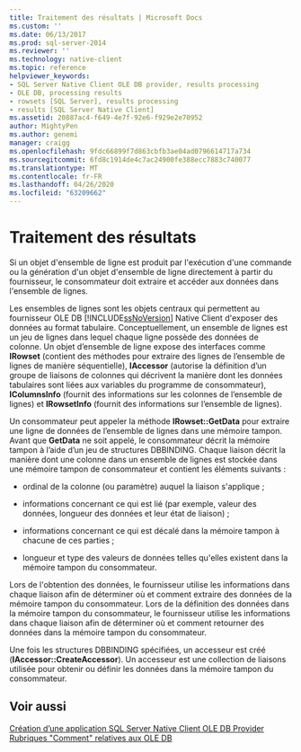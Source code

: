 ```yaml
---
title: Traitement des résultats | Microsoft Docs
ms.custom: ''
ms.date: 06/13/2017
ms.prod: sql-server-2014
ms.reviewer: ''
ms.technology: native-client
ms.topic: reference
helpviewer_keywords:
- SQL Server Native Client OLE DB provider, results processing
- OLE DB, processing results
- rowsets [SQL Server], results processing
- results [SQL Server Native Client]
ms.assetid: 20887ac4-f649-4e7f-92e6-f929e2e70952
author: MightyPen
ms.author: genemi
manager: craigg
ms.openlocfilehash: 9fdc66899f7d863cbfb3ae04ad0796614717a734
ms.sourcegitcommit: 6fd8c1914de4c7ac24900fe388ecc7883c740077
ms.translationtype: MT
ms.contentlocale: fr-FR
ms.lasthandoff: 04/26/2020
ms.locfileid: "63209662"
---
```

# <a name="processing-results"></a>Traitement des résultats
  Si un objet d'ensemble de ligne est produit par l'exécution d'une commande ou la génération d'un objet d'ensemble de ligne directement à partir du fournisseur, le consommateur doit extraire et accéder aux données dans l'ensemble de lignes.  
  
 Les ensembles de lignes sont les objets centraux qui permettent au fournisseur OLE DB [!INCLUDE[ssNoVersion](../../includes/ssnoversion-md.md)] Native Client d'exposer des données au format tabulaire. Conceptuellement, un ensemble de lignes est un jeu de lignes dans lequel chaque ligne possède des données de colonne. Un objet d’ensemble de ligne expose des interfaces comme **IRowset** (contient des méthodes pour extraire des lignes de l’ensemble de lignes de manière séquentielle), **IAccessor** (autorise la définition d’un groupe de liaisons de colonnes qui décrivent la manière dont les données tabulaires sont liées aux variables du programme de consommateur), **IColumnsInfo** (fournit des informations sur les colonnes de l’ensemble de lignes) et **IRowsetInfo** (fournit des informations sur l’ensemble de lignes).  
  
 Un consommateur peut appeler la méthode **IRowset::GetData** pour extraire une ligne de données de l’ensemble de lignes dans une mémoire tampon. Avant que **GetData** ne soit appelé, le consommateur décrit la mémoire tampon à l’aide d’un jeu de structures DBBINDING. Chaque liaison décrit la manière dont une colonne dans un ensemble de lignes est stockée dans une mémoire tampon de consommateur et contient les éléments suivants :  
  
-   ordinal de la colonne (ou paramètre) auquel la liaison s'applique ;  
  
-   informations concernant ce qui est lié (par exemple, valeur des données, longueur des données et leur état de liaison) ;  
  
-   informations concernant ce qui est décalé dans la mémoire tampon à chacune de ces parties ;  
  
-   longueur et type des valeurs de données telles qu'elles existent dans la mémoire tampon du consommateur.  
  
 Lors de l'obtention des données, le fournisseur utilise les informations dans chaque liaison afin de déterminer où et comment extraire des données de la mémoire tampon du consommateur. Lors de la définition des données dans la mémoire tampon du consommateur, le fournisseur utilise les informations dans chaque liaison afin de déterminer où et comment retourner des données dans la mémoire tampon du consommateur.  
  
 Une fois les structures DBBINDING spécifiées, un accesseur est créé (**IAccessor::CreateAccessor**). Un accesseur est une collection de liaisons utilisée pour obtenir ou définir les données dans la mémoire tampon du consommateur.  
  
## <a name="see-also"></a>Voir aussi  
 [Création d’une application SQL Server Native Client OLE DB Provider](creating-a-sql-server-native-client-ole-db-provider-application.md)   
 [Rubriques "Comment" relatives aux OLE DB](../native-client-ole-db-how-to/ole-db-how-to-topics.md)  
  
  
